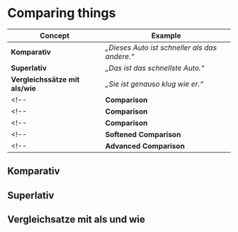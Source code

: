 # Comparing things

|**Concept** | **Example** |
|------------|----------------------|
| **Komparativ** | *„Dieses Auto ist schneller als das andere.“* |
| **Superlativ** | *„Das ist das schnellste Auto.“* |
| **Vergleichssätze mit als/wie** | *„Sie ist genauso klug wie er.“* |
<!-- | **Comparison** | **Steigerung von Adverbien** | *„Er spricht am deutlichsten.“* | -->
<!-- | **Comparison** | **Gleichheitssätze (so … wie)** | *„Er ist so groß wie sein Vater.“* | -->
<!-- | **Comparison** | **Unterscheidungssätze (anders als)** | *„Das ist anders als gedacht.“* | -->
<!-- | **Softened Comparison** | **Ein bisschen/etwas/viel + Komparativ** | *„Es ist ein bisschen kälter heute.“* | -->
<!-- | **Advanced Comparison** | **Relativsatz mit Superlativ** | *„Das ist das schönste Haus, das ich kenne.“* | -->

## Komparativ

## Superlativ

## Vergleichsatze mit als und wie
